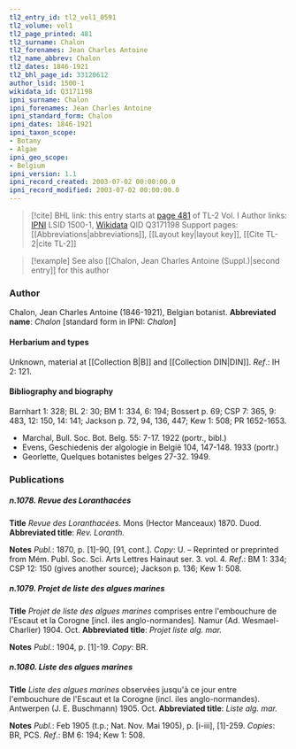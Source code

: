 ```yaml
---
tl2_entry_id: tl2_vol1_0591
tl2_volume: vol1
tl2_page_printed: 481
tl2_surname: Chalon
tl2_forenames: Jean Charles Antoine
tl2_name_abbrev: Chalon
tl2_dates: 1846-1921
tl2_bhl_page_id: 33120612
author_lsid: 1500-1
wikidata_id: Q3171198
ipni_surname: Chalon
ipni_forenames: Jean Charles Antoine
ipni_standard_form: Chalon
ipni_dates: 1846-1921
ipni_taxon_scope: 
- Botany
- Algae
ipni_geo_scope: 
- Belgium
ipni_version: 1.1
ipni_record_created: 2003-07-02 00:00:00.0
ipni_record_modified: 2003-07-02 00:00:00.0
---
```


> [!cite] BHL link: this entry starts at [page 481](https://www.biodiversitylibrary.org/page/33120612) of TL-2 Vol. I
> Author links: [IPNI](https://www.ipni.org/a/1500-1) LSID 1500-1, [Wikidata](https://www.wikidata.org/wiki/Q3171198) QID Q3171198
> Support pages: [[Abbreviations|abbreviations]], [[Layout key|layout key]], [[Cite TL-2|cite TL-2]]

> [!example] See also [[Chalon, Jean Charles Antoine (Suppl.)|second entry]] for this author

### Author

Chalon, Jean Charles Antoine (1846-1921), Belgian botanist. 
**Abbreviated name**: *Chalon* \[standard form in IPNI: *Chalon*\]

#### Herbarium and types

Unknown, material at [[Collection B|B]] and [[Collection DIN|DIN]].
*Ref*.: IH 2: 121.

#### Bibliography and biography

Barnhart 1: 328; BL 2: 30; BM 1: 334, 6: 194; Bossert p. 69; CSP 7: 365, 9: 483, 12: 150, 14: 141; Jackson p. 72, 94, 136, 447; Kew 1: 508; PR 1652-1653.
- Marchal, Bull. Soc. Bot. Belg. 55: 7-17. 1922 (portr., bibl.)
- Evens, Geschiedenis der algologie in België 104, 147-148. 1933 (portr.)
- Georlette, Quelques botanistes belges 27-32. 1949.

### Publications

##### n.1078. Revue des Loranthacées

**Title**
*Revue des Loranthacées*. Mons (Hector Manceaux) 1870. Duod.
**Abbreviated title**: *Rev. Loranth.*

**Notes**
*Publ*.: 1870, p. \[1\]-90, \[91, cont.\]. *Copy*: U. – Reprinted or preprinted from Mém. Publ. Soc. Sci. Arts Lettres Hainaut ser. 3. vol. 4.
*Ref*.: BM 1: 334; CSP 12: 150 (gives another source); Jackson p. 136; Kew 1: 508.

##### n.1079. Projet de liste des algues marines

**Title**
*Projet de liste des algues marines* comprises entre l'embouchure de l'Escaut et la Corogne \[incl. iles anglo-normandes\]. Namur (Ad. Wesmael-Charlier) 1904. Oct.
**Abbreviated title**: *Projet liste alg. mar.*

**Notes**
*Publ*.: 1904, p. \[1\]-19. *Copy*: BR.

##### n.1080. Liste des algues marines

**Title**
*Liste des algues marines* observées jusqu'à ce jour entre l'embouchure de l'Escaut et la Corogne (incl. iles anglo-normandes). Antwerpen (J. E. Buschmann) 1905. Oct.
**Abbreviated title**: *Liste alg. mar.*

**Notes**
*Publ*.: Feb 1905 (t.p.; Nat. Nov. Mai 1905), p. \[i-iii\], \[1\]-259. *Copies*: BR, PCS.
*Ref*.: BM 6: 194; Kew 1: 508.

